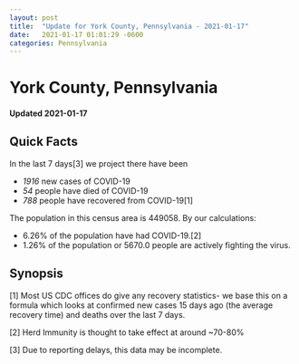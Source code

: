 ```yaml
---
layout: post
title:  "Update for York County, Pennsylvania - 2021-01-17"
date:   2021-01-17 01:01:29 -0600
categories: Pennsylvania
---
```


# York County, Pennsylvania
#### Updated 2021-01-17

## Quick Facts

In the last 7 days[3] we project there have been
- *1916* new cases of COVID-19
- *54* people have died of COVID-19
- *788* people have recovered from COVID-19[1]

The population in this census area is 449058. By our calculations:
- 6.26% of the population have had COVID-19.[2]
- 1.26% of the population or 5670.0 people are actively fighting the virus.

## Synopsis




[1] Most US CDC offices do give any recovery statistics- we base this on a formula which looks at confirmed new cases
15 days ago (the average recovery time) and deaths over the last 7 days.

[2] Herd Immunity is thought to take effect at around ~70-80%

[3] Due to reporting delays, this data may be incomplete.
 
    